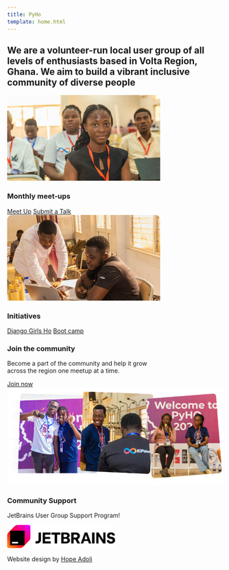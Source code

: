```yaml
---
title: PyHo
template: home.html
---
```


## We are a volunteer-run local user group of all levels of enthusiasts based in Volta Region, Ghana. We aim to build a vibrant inclusive community of diverse people

<div class="container-fluid">
    <div class="row" >
      <div class="col-sm-6">
        <div class="card" >
          <img class="card-img-top" src="assets/images/left-img.png" alt="A lady in a photo" />
          <div class="card-body">
            <h3 class="card-title text-dark font-weight-bold mt-0">Monthly meet-ups</h3>
            <a href="https://www.meetup.com/python-ghana/events/?eventOrigin=home_page_groups_you_are_in" target="_blank" class="card-link">Meet Up</a>
            <a href="#" class="card-link">Submit a Talk</a>
          </div>
        </div>
      </div>
      <div class="col-sm-6">
        <div class="card"  >
          <img class="card-img-top" src="assets/images/right-img.png" alt="Two male looking on a computer" />
          <div class="card-body">
            <h3 class="card-title text-dark font-weight-bold mt-0">Initiatives</h3>
            <a href="https://djangogirls.org/en/ho/" target="_blank" class="card-link">Django Girls Ho</a>
            <a href="https://hopythonusergroup.github.io/curriculum/" target="_blank" class="card-link">Boot camp</a>
          </div>
        </div>
      </div>
    </div>
    <div class="row mt-5">
      <div class="col" >
        <div class="card">
            <h3 class="card-title text-dark font-weight-bold pl-4">Join the community</h3>
          <div class="card-body">
            <p class="card-text text-secondary lead">
              Become a part of the community and help it grow
              <br/>across the region one meetup at a time.</p>
            <a href="#" class="btn btn-primary text-light disabled">Join now</a>
          </div>
          <img src="assets/images/community-img.png"
                class="img-fluid"
                alt="Python community members"
              />
        </div>
      </div>
    </div>
    <div class="row mt-2">
      <div class="col">
        <h3 class="text-dark font-weight-bold">Community Support</h3>
        <p>JetBrains User Group Support Program!</p>
        <img class="card-img-top" src="assets/images/jetbrains.png" style="width: 50%;" alt="JetBrains logo" />
      </div>
    </div>
    <p class="mt-3 text-secondary">Website design by <a href="https://uxkafui.co/" target="_blank">Hope Adoli</a></p>
</>
